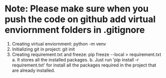 # Note: Please make sure when you push the code on github add virtual enviornment folders in .gitignore

1. Creating virtual enviornment:   python -m venv <folder name>
2. Initializing git in project:    git init
3. Creating requirement.txt and freeze:   pip freeze --local > requirement.txt
   a. It stores all the installed packages.
   b. Just run 'pip install -r requirement.txt' for install all the packages required in the project
      that are already installed. 
